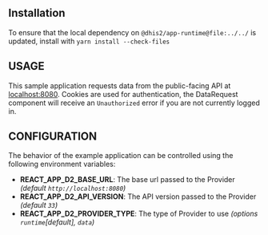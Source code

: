 ## Installation

To ensure that the local dependency on `@dhis2/app-runtime@file:../../` is updated, install with `yarn install --check-files`

## USAGE

This sample application requests data from the public-facing API at [localhost:8080](http://localhost:8080).  Cookies are used for authentication, the DataRequest component will receive an `Unauthorized` error if you are not currently logged in.

## CONFIGURATION

The behavior of the example application can be controlled using the following environment variables:

* **REACT_APP_D2_BASE_URL**: The base url passed to the Provider *(default `http://localhost:8080`)*
* **REACT_APP_D2_API_VERSION**: The API version passed to the Provider *(default `33`)*
* **REACT_APP_D2_PROVIDER_TYPE**: The type of Provider to use *(options `runtime`[default], `data`)*
